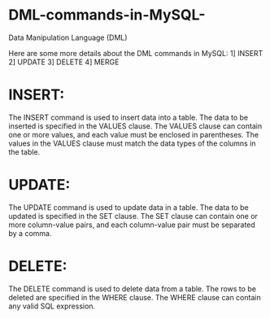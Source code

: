 # DML-commands-in-MySQL-
Data Manipulation Language (DML)

Here are some more details about the DML commands in MySQL:
1] INSERT
2] UPDATE
3] DELETE
4] MERGE

# INSERT:
 The INSERT command is used to insert data into a table. The data to be inserted is specified in the VALUES clause. 
 The VALUES clause can contain one or more values, and each value must be enclosed in parentheses. 
 The values in the VALUES clause must match the data types of the columns in the table.
 
 # UPDATE:
 The UPDATE command is used to update data in a table.
 The data to be updated is specified in the SET clause. 
 The SET clause can contain one or more column-value pairs, and each column-value pair must be separated by a comma.
 # DELETE:
 The DELETE command is used to delete data from a table. 
 The rows to be deleted are specified in the WHERE clause. 
 The WHERE clause can contain any valid SQL expression.
 
